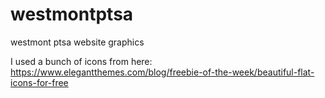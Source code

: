 # westmontptsa
westmont ptsa website graphics

I used a bunch of icons from here:
https://www.elegantthemes.com/blog/freebie-of-the-week/beautiful-flat-icons-for-free